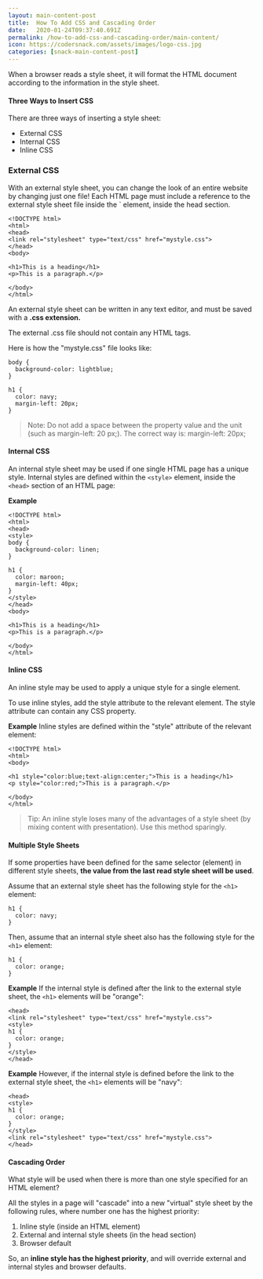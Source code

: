 ```yaml
---
layout: main-content-post
title:  How To Add CSS and Cascading Order
date:   2020-01-24T09:37:40.691Z
permalink: /how-to-add-css-and-cascading-order/main-content/
icon: https://codersnack.com/assets/images/logo-css.jpg
categories: [snack-main-content-post]
---
```


When a browser reads a style sheet, it will format the HTML document according to the information in the style sheet.


#### Three Ways to Insert CSS
There are three ways of inserting a style sheet:

- External CSS
- Internal CSS
- Inline CSS


### External CSS
With an external style sheet, you can change the look of an entire website by changing just one file!
Each HTML page must include a reference to the external style sheet file inside the `<link> element, inside the head section.

```
<!DOCTYPE html>
<html>
<head>
<link rel="stylesheet" type="text/css" href="mystyle.css">
</head>
<body>

<h1>This is a heading</h1>
<p>This is a paragraph.</p>

</body>
</html>
```
An external style sheet can be written in any text editor, and must be saved with a **.css extension.**

The external .css file should not contain any HTML tags.

Here is how the "mystyle.css" file looks like:

```
body {
  background-color: lightblue;
}

h1 {
  color: navy;
  margin-left: 20px;
}
```
> Note: Do not add a space between the property value and the unit (such as margin-left: 20 px;). The correct way is: margin-left: 20px;


#### Internal CSS

An internal style sheet may be used if one single HTML page has a unique style.
Internal styles are defined within the `<style>` element, inside the `<head>`  section of an HTML page:

**Example**

```
<!DOCTYPE html>
<html>
<head>
<style>
body {
  background-color: linen;
}

h1 {
  color: maroon;
  margin-left: 40px;
}
</style>
</head>
<body>

<h1>This is a heading</h1>
<p>This is a paragraph.</p>

</body>
</html>
```


#### Inline CSS
An inline style may be used to apply a unique style for a single element.

To use inline styles, add the style attribute to the relevant element. The style attribute can contain any CSS property.

**Example**
Inline styles are defined within the "style" attribute of the relevant element:

```
<!DOCTYPE html>
<html>
<body>

<h1 style="color:blue;text-align:center;">This is a heading</h1>
<p style="color:red;">This is a paragraph.</p>

</body>
</html>
```
> Tip: An inline style loses many of the advantages of a style sheet (by mixing content with presentation). Use this method sparingly.


#### Multiple Style Sheets
If some properties have been defined for the same selector (element) in different style sheets, **the value from the last read style sheet will be used**. 

Assume that an external style sheet has the following style for the `<h1>`  element:

```
h1 {
  color: navy;
}
```

Then, assume that an internal style sheet also has the following style for the `<h1>`  element:

```
h1 {
  color: orange;   
}
```

**Example**
If the internal style is defined after the link to the external style sheet, the `<h1>` elements will be "orange":

```
<head>
<link rel="stylesheet" type="text/css" href="mystyle.css">
<style>
h1 {
  color: orange;
}
</style>
</head>
```

**Example**
However, if the internal style is defined before the link to the external style sheet, the `<h1>` elements will be "navy": 

```
<head>
<style>
h1 {
  color: orange;
}
</style>
<link rel="stylesheet" type="text/css" href="mystyle.css">
</head>
```

#### Cascading Order
What style will be used when there is more than one style specified for an HTML element?

All the styles in a page will "cascade" into a new "virtual" style sheet by the following rules, where number one has the highest priority:

1. Inline style (inside an HTML element)
2. External and internal style sheets (in the head section)
3. Browser default

So, an **inline style has the highest priority**, and will override external and internal styles and browser defaults.
